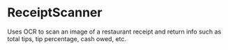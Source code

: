 # ReceiptScanner
Uses OCR to scan an image of a restaurant receipt and return info such as total tips, tip percentage, cash owed, etc.
